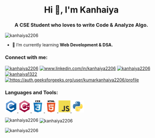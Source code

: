 <h1 align="center">Hi 👋, I'm Kanhaiya</h1>
<h3 align="center">A CSE Student who loves to write Code & Analyze Algo.</h3>

<p align="left"> <img src="https://komarev.com/ghpvc/?username=kanhaiya2206&label=Profile%20views&color=0e75b6&style=flat" alt="kanhaiya2206" /> </p>

- 🌱 I’m currently learning **Web Development & DSA.**

<h3 align="left">Connect with me:</h3>
<p align="left">
<a href="https://twitter.com/kanhaiya2206" target="blank"><img align="center" src="https://raw.githubusercontent.com/rahuldkjain/github-profile-readme-generator/master/src/images/icons/Social/twitter.svg" alt="kanhaiya2206" height="30" width="40" /></a>
<a href="https://linkedin.com/in/kanhaiya2206" target="blank"><img align="center" src="https://raw.githubusercontent.com/rahuldkjain/github-profile-readme-generator/master/src/images/icons/Social/linked-in-alt.svg" alt="www.linkedin.com/in/kanhaiya2206" height="30" width="40" /></a>
<a href="https://www.codechef.com/users/kanhaiya2201" target="blank"><img align="center" src="https://cdn.jsdelivr.net/npm/simple-icons@3.1.0/icons/codechef.svg" alt="kanhaiya2206" height="30" width="40" /></a>
<a href="https://www.hackerrank.com/kanhaiya1322" target="blank"><img align="center" src="https://raw.githubusercontent.com/rahuldkjain/github-profile-readme-generator/master/src/images/icons/Social/hackerrank.svg" alt="kanhaiya1322" height="30" width="40" /></a>
<a href="https://auth.geeksforgeeks.org/user/https://auth.geeksforgeeks.org/user/kumarkanhaiya2206/profile" target="blank"><img align="center" src="https://raw.githubusercontent.com/rahuldkjain/github-profile-readme-generator/master/src/images/icons/Social/geeks-for-geeks.svg" alt="https://auth.geeksforgeeks.org/user/kumarkanhaiya2206/profile" height="30" width="40" /></a>
</p>

<h3 align="left">Languages and Tools:</h3>
<p align="left"> <a href="https://www.cprogramming.com/" target="_blank" rel="noreferrer"> <img src="https://raw.githubusercontent.com/devicons/devicon/master/icons/c/c-original.svg" alt="c" width="40" height="40"/> </a> <a href="https://www.w3schools.com/cpp/" target="_blank" rel="noreferrer"> <img src="https://raw.githubusercontent.com/devicons/devicon/master/icons/cplusplus/cplusplus-original.svg" alt="cplusplus" width="40" height="40"/> </a> <a href="https://www.w3schools.com/css/" target="_blank" rel="noreferrer"> <img src="https://raw.githubusercontent.com/devicons/devicon/master/icons/css3/css3-original-wordmark.svg" alt="css3" width="40" height="40"/> </a> <a href="https://www.w3.org/html/" target="_blank" rel="noreferrer"> <img src="https://raw.githubusercontent.com/devicons/devicon/master/icons/html5/html5-original-wordmark.svg" alt="html5" width="40" height="40"/> </a> <a href="https://developer.mozilla.org/en-US/docs/Web/JavaScript" target="_blank" rel="noreferrer"> <img src="https://raw.githubusercontent.com/devicons/devicon/master/icons/javascript/javascript-original.svg" alt="javascript" width="40" height="40"/> </a> <a href="https://www.python.org" target="_blank" rel="noreferrer"> <img src="https://raw.githubusercontent.com/devicons/devicon/master/icons/python/python-original.svg" alt="python" width="40" height="40"/> </a> </p>

<p><img align="left" src="https://github-readme-stats.vercel.app/api/top-langs?username=kanhaiya2206&show_icons=true&locale=en&layout=compact" alt="kanhaiya2206" /></p>

<p>&nbsp;<img align="center" src="https://github-readme-stats.vercel.app/api?username=kanhaiya2206&show_icons=true&locale=en" alt="kanhaiya2206" /></p>

<p><img align="center" src="https://github-readme-streak-stats.herokuapp.com/?user=kanhaiya2206&" alt="kanhaiya2206" /></p>
